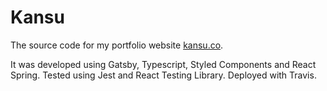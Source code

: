 # Kansu

The source code for my portfolio website [kansu.co](https://kansu.co).

It was developed using Gatsby, Typescript, Styled Components and React Spring. Tested using Jest and React Testing Library. Deployed with Travis.
